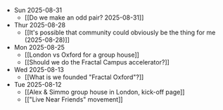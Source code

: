- Sun 2025-08-31
	- [[Do we make an odd pair? 2025-08-31]]
- Thur 2025-08-28
	- [[It's possible that community could obviously be the thing for me (2025-08-28)]]
- Mon 2025-08-25 
	- [[London vs Oxford for a group house]]
	- [[Should we do the Fractal Campus accelerator?]]
- Wed 2025-08-13
	- [[What is we founded "Fractal Oxford"?]]
- Tue 2025-08-12
	- [[Alex & Simmo group house in London, kick-off page]]
	- [["Live Near Friends" movement]]